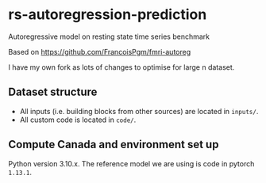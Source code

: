 # rs-autoregression-prediction

Autoregressive model on resting state time series benchmark

Based on https://github.com/FrancoisPgm/fmri-autoreg

I have my own fork as lots of changes to optimise for large n dataset.

## Dataset structure

- All inputs (i.e. building blocks from other sources) are located in
  `inputs/`.
- All custom code is located in `code/`.


## Compute Canada and environment set up

Python version 3.10.x.
The reference model we are using is code in pytorch `1.13.1`.
